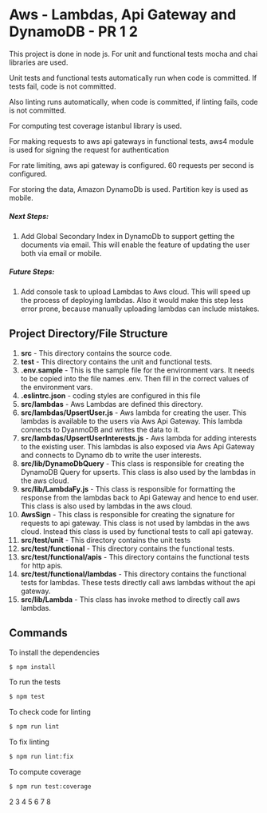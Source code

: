 # Aws - Lambdas, Api Gateway and DynamoDB - PR 1 2
This project is done in node js.
For unit and functional tests mocha and chai libraries are used.

Unit tests and functional tests automatically run when code is committed.
If tests fail, code is not committed.

Also linting runs automatically, when code is committed, if linting
fails, code is not committed.

For computing test coverage istanbul library is used.

For making requests to aws api gateways in functional tests, aws4
module is used for signing the request for authentication

For rate limiting, aws api gateway is configured.  60 requests per second
is configured.

For storing the data, Amazon DynamoDb is used.
Partition key is used as mobile.

##### Next Steps:
1. Add Global Secondary Index in DynamoDb to support getting the documents
via email. This will enable the feature of updating the user both
via email or mobile.

##### Future Steps:
1. Add console task to upload Lambdas to Aws cloud. This will speed up
the process of deploying lambdas. Also it would make this step less
error prone, because manually uploading lambdas can include mistakes.




## Project Directory/File Structure
1. **src** - This directory contains the source code.
2. **test** - This directory contains the unit and functional tests.
3. **.env.sample** - This is the sample file for the environment vars.
   It needs to be copied into the file names .env. Then fill in the
   correct values of the environment vars.
4. **.eslintrc.json** -  coding styles are configured in this file
5. **src/lambdas** - Aws Lambdas are defined this directory.
6. **src/lambdas/UpsertUser.js** - Aws lambda for creating the user.
This lambdas is available to the users via Aws Api Gateway.
This lambda connects to DyanmoDB and writes the data to it.
7. **src/lambdas/UpsertUserInterests.js** - Aws lambda for adding
interests to the existing user. This lambdas is also exposed via
Aws Api Gateway and connects to Dynamo db to write the user interests.
8. **src/lib/DynamoDbQuery** - This class is responsible for creating
the DynamoDB Query for upserts. This class is also used by the lambdas
in the aws cloud.
9. **src/lib/LambdaFy.js** - This class is responsible for formatting
the response from the lambdas back to Api Gateway and hence to end user.
This class is also used by lambdas in the aws cloud.
10. **AwsSign** - This class is responsible for creating the signature
for requests to api gateway. This class is not used by lambdas in the
aws cloud. Instead this class is used by functional tests to 
call api gateway.
11. **src/test/unit** - This directory contains the unit tests
12. **src/test/functional** - This directory contains the functional
tests.
13. **src/test/functional/apis** - This directory contains the functional
tests for http apis.
14. **src/test/functional/lambdas** - This directory contains the functional
tests for lambdas. These tests directly call aws lambdas without the api
gateway.
15. **src/lib/Lambda** - This class has invoke method to directly call aws
lambdas.


## Commands
To install the dependencies
```sh
$ npm install
```
To run the tests
```sh
$ npm test
```
To check code for linting
```sh
$ npm run lint
```
To fix linting
```sh
$ npm run lint:fix
```
To compute coverage
```sh
$ npm run test:coverage
```

2
3
4
5
6
7
8
